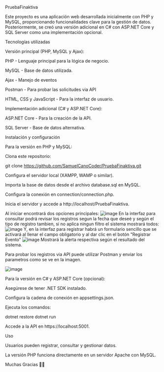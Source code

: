 PruebaFinaktiva

Este proyecto es una aplicación web desarrollada inicialmente con PHP y MySQL, proporcionando funcionalidades clave para la gestión de datos. Posteriormente, se creó una versión adicional en C# con ASP.NET Core y SQL Server como una implementación opcional.

Tecnologías utilizadas

Versión principal (PHP, MySQL y Ajax):

PHP - Lenguaje principal para la lógica de negocio.

MySQL - Base de datos utilizada.

Ajax - Manejo de eventos 

Postman - Para probar las solicitudes via API

HTML, CSS y JavaScript - Para la interfaz de usuario.

Implementación adicional (C# y ASP.NET Core):

ASP.NET Core - Para la creación de la API.

SQL Server - Base de datos alternativa.

Instalación y configuración

Para la versión en PHP y MySQL:

Clona este repositorio:

git clone https://github.com/SamuelCanoCoder/PruebaFinaktiva.git

Configura el servidor local (XAMPP, WAMP o similar).

Importa la base de datos desde el archivo database.sql en MySQL.

Configura la conexión en connection/connection.php.

Inicia el servidor y accede a http://localhost/PruebaFinaktiva.

Al iniciar encontrará dos opciones principales:
![image](https://github.com/user-attachments/assets/54513e37-da54-4894-af41-545608c23ae1)
En la interfaz para consultar podrá revisar los registros segun la fecha que deseé y según el tipo de registro tambien, si no aplica ningun filtro el sistema mostrará todos:
![image](https://github.com/user-attachments/assets/b6922411-d445-47a4-adf9-32e6c168faa3)
Y, en la interfaz para registrar habrá un formulario sencillo que se activará al llenar el campo obligatorio y al dar clic en el botón "Registrar Evento"
![image](https://github.com/user-attachments/assets/e4f72034-9571-4c04-87cb-9dddb0073a76)
Mostrará la alerta respectiva según el resultado del sistema.

Para probar los registros via API puede utilizar Postman y enviar los parametros como se ve en la imagen.

![image](https://github.com/user-attachments/assets/a3363edf-dcd2-414c-a303-50afc53f5adb)


Para la versión en C# y ASP.NET Core (opcional):

Asegúrese de tener .NET SDK instalado.

Configura la cadena de conexión en appsettings.json.

Ejecuta los comandos:

dotnet restore
dotnet run

Accede a la API en https://localhost:5001.

Uso

Usuarios pueden registrar, consultar y gestionar datos.

La versión PHP funciona directamente en un servidor Apache con MySQL.

Muchas Gracias 🚀🚀

